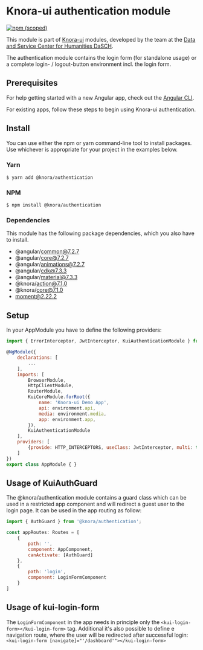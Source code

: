 # Knora-ui authentication module
[![npm (scoped)](https://img.shields.io/npm/v/@knora/authentication.svg)](https://www.npmjs.com/package/@knora/authentication)

This module is part of [Knora-ui](https://github.com/dhlab-basel/Knora-ui) modules, developed by the team at the [Data and Service Center for Humanities DaSCH](http://dasch.swiss).

The authentication module contains the login form (for standalone usage) or a complete login- / logout-button environment incl. the login form.

## Prerequisites
For help getting started with a new Angular app, check out the [Angular CLI](https://cli.angular.io/).

For existing apps, follow these steps to begin using Knora-ui authentication.

## Install
You can use either the npm or yarn command-line tool to install packages. Use whichever is appropriate for your project in the examples below.

### Yarn
`$ yarn add @knora/authentication`

### NPM

`$ npm install @knora/authentication`

### Dependencies
This module has the following package dependencies, which you also have to install.
 - @angular/common@7.2.7
 - @angular/core@7.2.7
 - @angular/animations@7.2.7
 - @angular/cdk@7.3.3
 - @angular/material@7.3.3
 - @knora/action@7.1.0
 - @knora/core@7.1.0
 - moment@2.22.2


## Setup
In your AppModule you have to define the following providers:

```Javascript
import { ErrorInterceptor, JwtInterceptor, KuiAuthenticationModule } from '@knora/authentication';

@NgModule({
    declarations: [
        ...
    ],
    imports: [
        BrowserModule,
        HttpClientModule,
        RouterModule,
        KuiCoreModule.forRoot({
            name: 'Knora-ui Demo App',
            api: environment.api,
            media: environment.media,
            app: environment.app,
        }),
        KuiAuthenticationModule
    ],
    providers: [
        {provide: HTTP_INTERCEPTORS, useClass: JwtInterceptor, multi: true}
    ]
})
export class AppModule { }
```


## Usage of KuiAuthGuard

The @knora/authentication module contains a guard class which can be used in a restricted app component and will redirect a guest user to the login page. It can be used in the app routing as follow:

```Javascript
import { AuthGuard } from '@knora/authentication';

const appRoutes: Routes = [
    {
        path: '',
        component: AppComponent,
        canActivate: [AuthGuard]
    },
    {
        path: 'login',
        component: LoginFormComponent
    }
]

```

## Usage of kui-login-form

The `LoginFormComponent` in the app needs in principle only the `<kui-login-form></kui-login-form>` tag. Additional it's also possible to define e navigation route, where the user will be redirected after successful login: `<kui-login-form [navigate]="'/dashboard'"></kui-login-form>`
